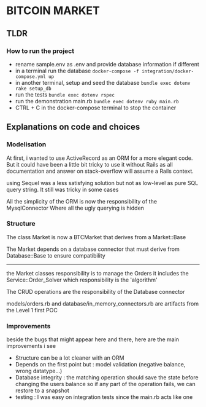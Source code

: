 # BITCOIN MARKET

## TLDR

### How to run the project

- rename sample.env as .env and provide database information if different
- in a terminal run the database `docker-compose -f integration/docker-compose.yml up`
- in another terminal, setup and seed the database `bundle exec dotenv rake setup_db`
- run the tests `bundle exec dotenv rspec`
- run the demonstration main.rb `bundle exec dotenv ruby main.rb`
- CTRL + C in the docker-compose terminal to stop the container

## Explanations on code and choices

### Modelisation

At first, i wanted to use ActiveRecord as an ORM for a more elegant code.
But it could have been a little bit tricky to use it without Rails as all documentation  and 
answer on stack-overflow will assume a Rails context.

using Sequel was a less satisfying solution but not as low-level as pure SQL query string.
It still was tricky in some cases

All the simplicity of the ORM is now the responsibility of the MysqlConnector
Where all the ugly querying is hidden

### Structure

The class Market is now a BTCMarket that derives from a Market::Base

The Market depends on a database connector that must derive from Database::Base
to ensure compatibility

___
 
the Market classes responsibility is to manage the Orders
it includes the Service::Order_Solver which responsibility is the 'algorithm'


The CRUD operations are the responsibility of the Database connector


models/orders.rb and database/in_memory_connectors.rb are artifacts from the Level 1 first POC

### Improvements

beside the bugs that might appear here and there, here are the main improvements i see

- Structure can be a lot cleaner with an ORM
- Depends on the first point but : model validation (negative balance, wrong datatype...)
- Database integrity : the matching operation should save the state before changing the users balance so if any part of the operation fails, we can restore to a snapshot
- testing : I was easy on integration tests since the main.rb acts like one


